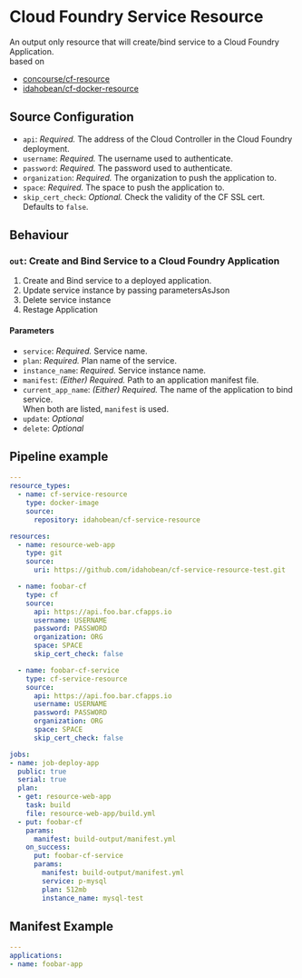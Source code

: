 # Cloud Foundry Service Resource

An output only resource that will create/bind service to a
Cloud Foundry Application.  
based on  
* [concourse/cf-resource](https://github.com/concourse/cf-resource)  
* [idahobean/cf-docker-resource](https://github.com/idahobean/cf-docker-resource)

## Source Configuration

* `api`: *Required.* The address of the Cloud Controller in the Cloud Foundry
  deployment.
* `username`: *Required.* The username used to authenticate.
* `password`: *Required.* The password used to authenticate.
* `organization`: *Required.* The organization to push the application to.
* `space`: *Required.* The space to push the application to.
* `skip_cert_check`: *Optional.* Check the validity of the CF SSL cert.
  Defaults to `false`.

## Behaviour

### `out`: Create and Bind Service to a Cloud Foundry Application

1. Create and Bind service to a deployed application.
2. Update service instance by passing parametersAsJson
3. Delete service instance
2. Restage Application

#### Parameters

* `service`: *Required.* Service name.
* `plan`: *Required.* Plan name of the service.
* `instance_name`: *Required.* Service instance name.
* `manifest`: *(Either) Required.* Path to an application manifest file.
* `current_app_name`: *(Either) Required.* The name of the application to bind service.  
When both are listed, `manifest` is used.
* `update`: *Optional*
* `delete`: *Optional*

## Pipeline example

```yaml
---
resource_types:
  - name: cf-service-resource
    type: docker-image
    source:
      repository: idahobean/cf-service-resource

resources:
  - name: resource-web-app
    type: git
    source:
      uri: https://github.com/idahobean/cf-service-resource-test.git

  - name: foobar-cf
    type: cf
    source:
      api: https://api.foo.bar.cfapps.io
      username: USERNAME
      password: PASSWORD
      organization: ORG
      space: SPACE
      skip_cert_check: false

  - name: foobar-cf-service
    type: cf-service-resource
    source:
      api: https://api.foo.bar.cfapps.io
      username: USERNAME
      password: PASSWORD
      organization: ORG
      space: SPACE
      skip_cert_check: false

jobs:
- name: job-deploy-app
  public: true
  serial: true
  plan:
  - get: resource-web-app
    task: build
    file: resource-web-app/build.yml
  - put: foobar-cf
    params:
      manifest: build-output/manifest.yml
    on_success:
      put: foobar-cf-service
      params:
        manifest: build-output/manifest.yml
        service: p-mysql
        plan: 512mb
        instance_name: mysql-test

```

## Manifest Example

```yaml
---
applications:
- name: foobar-app
```
